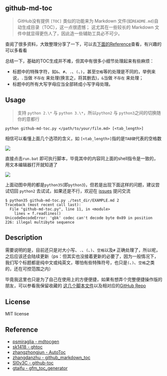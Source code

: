 ## github-md-toc

> GitHub没有提供 `[TOC]` 类似的功能来为 Markdown 文件(如`README.md`)自动生成目录（TOC），这一点很遗憾；
> 这尤其在一些较长的 Markdown 文件中就显得更伤人了，因此造一些辅助工具必不可少。

查阅了很多资料，大致整理分享了一下，可以去[下面的Reference](#reference)查看，有兴趣的可以多看看

总结一下，基础的TOC生成并不难，但其中有很多小细节处理起来有些麻烦：

* 标题中的特殊字符，如`&`、`#`、`.`、`(`、`)`，甚至`空格`等的处理是不同的，举例来说，`.`当做 `不存在` 来处理(换言之，将其删去)，`&`当做 `不存在` 来处理；
* 标题中的所有大写字母应当全部转成小写字母处理。

## Usage

> 支持 `python 2.\*` 与 `python 3.\*`，所以`python2` 与 `python3`之间的切换随你的意都行

```shell
python github-md-toc.py </path/to/your/file.md> [<tab_length>]
```

相信可以看懂上面几个选项的含义，如 `[<tab_length>]`指的是`TAB键`代表的空格数

![](http://pcx2lec2u.bkt.clouddn.com/201808050117_701.gif)

直接点击`run.bat` 即可执行脚本，毕竟其中的内容同上面的shell指令是一致的，用文本编辑器打开就知道了

![](http://pcx2lec2u.bkt.clouddn.com/201808050120_594.gif)

上面动图中用的都是`python35`(即`python3`)，但若是出现下面这样的问题，建议尝试切回 `python2` 去试试，如果还是不行，欢迎在 [issues](https://github.com/zhouie/github-md-toc/issues) 提问交流

```shell
$ python35 github-md-toc.py ./test_dir/EXAMPLE.md 2
Traceback (most recent call last):
  File "github-md-toc.py", line 11, in <module>
    lines = f.readlines()
UnicodeDecodeError: 'gbk' codec can't decode byte 0x89 in position 226: illegal multibyte sequence
```

## Description

需要说明的是，目前还只是对大小写、`.`、`(`、`)`、`空格`以及`#` 正确处理了，所以呢，之后应该还会陆续更新（ps：但其实也没接着更新的必要了，因为一般情况下，我们写个标题都是纯中文或纯英文，哪怕有些特殊符号，也只是`(`、`)`、`空格`之类的，还在可控范围之内）

毕竟我这里也只是为了自己在使用上的方便便捷，如果有想弄个完整便捷操作版的朋友，可以参看我保留收藏的 [这几个脚本文件](https://github.com/zhouie/github-md-toc/tree/master/res/others%E2%80%98)以及相对应的[GitHub Repo](#reference)


## License

MIT license

## Reference

* [psmiraglia - mdtocgen](https://github.com/psmiraglia/mdtocgen)
* [sk1418 - ghtoc](https://github.com/sk1418/ghtoc)
* [zhangzhongjun - AutoToc](https://github.com/zhangzhongjun/AutoToc)
* [zhangdanzhu - github_markdown_toc](https://github.com/zhangdanzhu/github_markdown_toc)
* [Sl0v3C - github-toc](https://github.com/Sl0v3C/github-toc)
* [gtaifu - gfm_toc_generator](https://github.com/gtaifu/gfm_toc_generator)